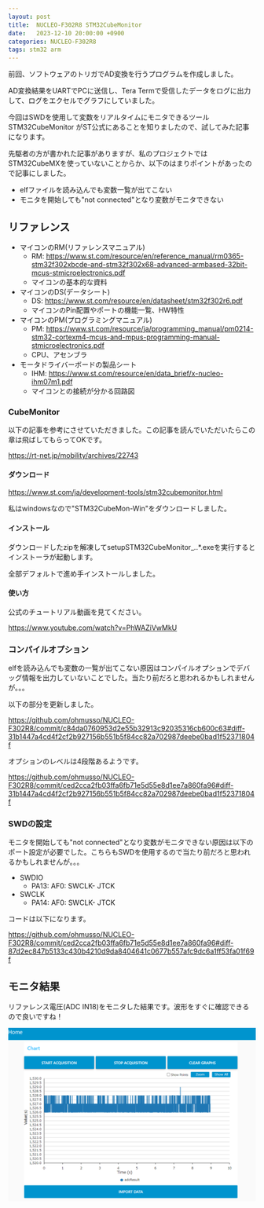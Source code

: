 ```yaml
---
layout: post
title:  NUCLEO-F302R8 STM32CubeMonitor
date:   2023-12-10 20:00:00 +0900
categories: NUCLEO-F302R8
tags: stm32 arm
---
```


前回、ソフトウェアのトリガでAD変換を行うプログラムを作成しました。

AD変換結果をUARTでPCに送信し、Tera Termで受信したデータをログに出力して、ログをエクセルでグラフにしていました。

今回はSWDを使用して変数をリアルタイムにモニタできるツール STM32CubeMonitor がST公式にあることを知りましたので、試してみた記事になります。

先駆者の方が書かれた記事がありますが、私のプロジェクトではSTM32CubeMXを使っていないことからか、以下のはまりポイントがあったので記事にしました。

* elfファイルを読み込んでも変数一覧が出てこない
* モニタを開始しても"not connected"となり変数がモニタできない

## リファレンス

* マイコンのRM(リファレンスマニュアル)
  * RM: <https://www.st.com/resource/en/reference_manual/rm0365-stm32f302xbcde-and-stm32f302x68-advanced-armbased-32bit-mcus-stmicroelectronics.pdf>
  * マイコンの基本的な資料
* マイコンのDS(データシート)
  * DS: <https://www.st.com/resource/en/datasheet/stm32f302r6.pdf>
  * マイコンのPin配置やポートの機能一覧、HW特性
* マイコンのPM(プログラミングマニュアル)
  * PM: <https://www.st.com/resource/ja/programming_manual/pm0214-stm32-cortexm4-mcus-and-mpus-programming-manual-stmicroelectronics.pdf>
  * CPU、アセンブラ
* モータドライバーボードの製品シート
  * IHM: <https://www.st.com/resource/en/data_brief/x-nucleo-ihm07m1.pdf>
  * マイコンとの接続が分かる回路図

### CubeMonitor

以下の記事を参考にさせていただきました。この記事を読んでいただいたらこの章は飛ばしてもらってOKです。

<https://rt-net.jp/mobility/archives/22743>

#### ダウンロード

<https://www.st.com/ja/development-tools/stm32cubemonitor.html>

私はwindowsなので"STM32CubeMon-Win"をダウンロードしました。

#### インストール

ダウンロードしたzipを解凍してsetupSTM32CubeMonitor_*.*.*.exeを実行するとインストーラが起動します。

全部デフォルトで進め手インストールしました。

#### 使い方

公式のチュートリアル動画を見てください。

<https://www.youtube.com/watch?v=PhWAZiVwMkU>

### コンパイルオプション

elfを読み込んでも変数の一覧が出てこない原因はコンパイルオプションでデバッグ情報を出力していないことでした。当たり前だろと思われるかもしれませんが。。。

以下の部分を更新しました。

<https://github.com/ohmusso/NUCLEO-F302R8/commit/c84da0760953d2e55b32913c92035316cb600c63#diff-31b1447a4cd4f2cf2b927156b551b5f84cc82a702987deebe0bad1f52371804f>

オプションのレベルは4段階あるようです。

<https://github.com/ohmusso/NUCLEO-F302R8/commit/ced2cca2fb03ffa6fb71e5d55e8d1ee7a860fa96#diff-31b1447a4cd4f2cf2b927156b551b5f84cc82a702987deebe0bad1f52371804f>

### SWDの設定

モニタを開始しても"not connected"となり変数がモニタできない原因は以下のポート設定が必要でした。こちらもSWDを使用するので当たり前だろと思われるかもしれませんが。。。

* SWDIO
  * PA13: AF0: SWCLK- JTCK
* SWCLK
  * PA14: AF0: SWCLK- JTCK

コードは以下になります。

<https://github.com/ohmusso/NUCLEO-F302R8/commit/ced2cca2fb03ffa6fb71e5d55e8d1ee7a860fa96#diff-87d2ec847b5133c430b4210d9da8404641c0677b557afc9dc6a1ff53fa01f69f>

## モニタ結果

リファレンス電圧(ADC IN18)をモニタした結果です。波形をすぐに確認できるので良いですね！

![モニタ結果](/assets/images/image-2023-12-10-cubemonitor.png)
